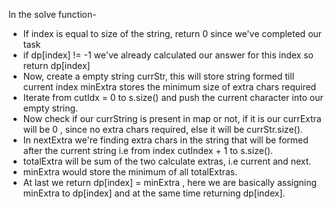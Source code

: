 In the solve function-
​
* If index is equal to size of the string, return 0 since we've completed our task
* if dp[index] != -1 we've already calculated our answer for this index so return dp[index]
* Now, create a empty string currStr, this will store string formed till current index
minExtra stores the minimum size of extra chars required
* Iterate from cutIdx = 0 to s.size() and push the current character into our empty string.
* Now check if our currString is present in map or not, if it is our currExtra will be 0 , since no extra chars required, else it will be currStr.size().
* In nextExtra we're finding extra chars in the string that will be formed after the current string i.e from index cutIndex + 1 to s.size().
* totalExtra will be sum of the two calculate extras, i.e current and next.
* minExtra would store the minimum of all totalExtras.
* At last we return dp[index] = minExtra , here we are basically assigning minExtra to dp[index] and at the same time returning dp[index].